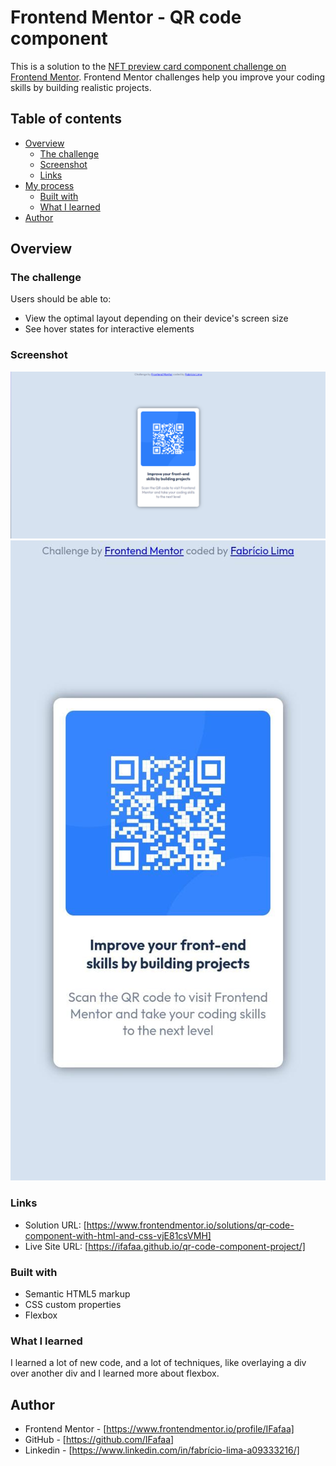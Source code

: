 # Frontend Mentor - QR code component

This is a solution to the [NFT preview card component challenge on Frontend Mentor](https://www.frontendmentor.io/challenges/qr-code-component-iux_sIO_H). Frontend Mentor challenges help you improve your coding skills by building realistic projects. 

## Table of contents

- [Overview](#overview)
  - [The challenge](#the-challenge)
  - [Screenshot](#screenshot)
  - [Links](#links)
- [My process](#my-process)
  - [Built with](#built-with)
  - [What I learned](#what-i-learned)
- [Author](#author)

## Overview

### The challenge

Users should be able to:

- View the optimal layout depending on their device's screen size
- See hover states for interactive elements

### Screenshot

![](./screenshots/desktop-screenshot.png)
![](./screenshots/mobile-screenshot.jpeg)


### Links

- Solution URL: [https://www.frontendmentor.io/solutions/qr-code-component-with-html-and-css-vjE81csVMH]
- Live Site URL: [https://ifafaa.github.io/qr-code-component-project/]


### Built with

- Semantic HTML5 markup
- CSS custom properties
- Flexbox


### What I learned

I learned a lot of new code, and a lot of techniques, like overlaying a div over another div and I learned more about flexbox.


## Author

- Frontend Mentor - [https://www.frontendmentor.io/profile/IFafaa]
- GitHub - [https://github.com/IFafaa]
- Linkedin - [https://www.linkedin.com/in/fabrício-lima-a09333216/]
